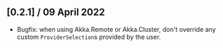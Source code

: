 ## [0.2.1] / 09 April 2022
- Bugfix: when using Akka.Remote or Akka.Cluster, don't override any custom `ProviderSelection`s provided by the user.
